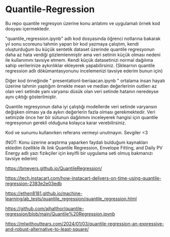 # Quantile-Regression

Bu repo quantile regresyon üzerine konu anlatımı ve uygulamalı örnek kod dosyası içermektedir.

"quantile_regression.ipynb" adlı kod dosyasında öğrenci notlarına bakarak yıl sonu scoreunu tahmin yapan bir kod yazmaya çalıştım, kendi oluşturduğum bu küçük sentetik dataset üzerinde quantile regresyonun daha az hata verdiği gözlemlenmiştir ama veri setinin küçük olması nedeni ile kullanımını tavsiye etmem. Kendi küçük datasetinizi normal dağılıma sahip verilerinize aykırılıklar ekleyerek yapabilirsiniz. (Sklearnın quantile regression adlı dökümantasyonunu incelemenizi tavsiye ederim bunun için)

Diğer kod örneğinde " presentationI-beriaacan.ipynb " ortalama insan hayatı üzerine tahmin yaptığım örnekte mean ve median değerlerinin outlierı  az olan veri setinde yani varyansı düsük olan veri setinde hatanın neredeyse aynı çıktığı gösterilmiştir. 

Quantile regresyonun daha iyi çalıştığı modellerde veri setinde varyansın değişken olması ya da aykırı değerlerin fazla olması gerekmektedir. Veri setinizde önce her bir sütunun dağılımını inceleyerek hangisi için quantile regresyonun gerekli olduğuna kolayca karar verebilirsiniz.

Kod ve sunumu kullanırken referans vermeyi unutmayın. Sevgiler <3

(NOT: Konu üzerine araştırma yaparken faydalı bulduğum kaynakları ekledim özellikle ilk link Quantile Regression, Envelope Fitting, and Daily PV Energy adlı yazı fizikçiler için keyifli bir uygulama seti olmuş bakmanızı tavsiye ederim)

https://bmeyers.github.io/QuantileRegression/

https://tech.instacart.com/how-instacart-delivers-on-time-using-quantile-regression-2383e2e03edb

https://ethen8181.github.io/machine-learning/ab_tests/quantile_regression/quantile_regression.html

https://github.com/ajhalthor/quantile-regression/blob/main/Quantile%20Regression.ipynb

https://mlwithouttears.com/2024/01/03/quantile-regression-an-expressive-and-robust-alternative-to-least-square/
